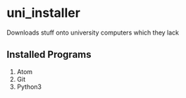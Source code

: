 # uni_installer
Downloads stuff onto university computers which they lack

## Installed Programs ##
1. Atom
2. Git
3. Python3
